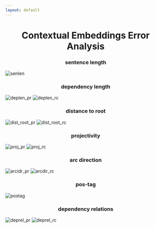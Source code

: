 ```yaml
---
layout: default
---
```


<h1><center>Contextual Embeddings Error Analysis</center></h1>

<h3><center>sentence length</center></h3>

![senlen](senlen.png)

<h3><center>dependency length</center></h3>

![deplen_pr](deplen_pr.png) ![deplen_rc](deplen_rc.png)

<h3><center>distance to root</center></h3>

![dist_root_pr](dist_root_pr.png) ![dist_root_rc](dist_root_rc.png)

<h3><center>projectivity</center></h3>

![proj_pr](proj_pr.png) ![proj_rc](proj_rc.png)

<h3><center>arc direction</center></h3>

![arcidr_pr](arcdir_pr.png) ![arcdir_rc](arcdir_rc.png)

<h3><center>pos-tag</center></h3>

![postag](postags.png)

<h3><center>dependency relations</center></h3>

![deprel_pr](deprel_pr.png) ![deprel_rc](deprel_rc.png)

